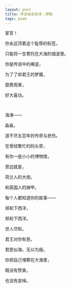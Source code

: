 ```yaml
---
layout: post
title: 怀古咏史杂诗：郑和
tags: poem
---
```



宦官！

你永远顶着这个耻辱的标签，

只能将一生寄托在大海的烟波里。

你是传说中的阉竖，

为了了却君王的梦魇，

糜费周章，

好大喜功。

<br>

海涛——

淼淼，

道不尽五百年的传奇与悲伤。

在曾经繁忙的码头旁，

有你一座小小的博物馆，

旁边就是，

荷兰人的大炮，

和英国人的弹甲。

每个人都知道你的故事——

郑和下西洋，

郑和下西洋。

世人尽知，

君王对你有恩，

君恩似海，无以为报。

你把自己埋葬在大海里，

既没有赞美，

也没有哀悼。


